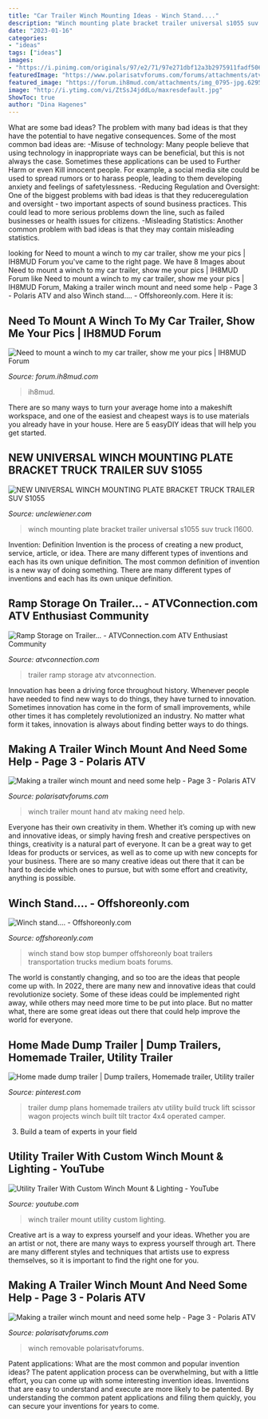 ```yaml
---
title: "Car Trailer Winch Mounting Ideas - Winch Stand...."
description: "Winch mounting plate bracket trailer universal s1055 suv truck l1600"
date: "2023-01-16"
categories:
- "ideas"
tags: ["ideas"]
images:
- "https://i.pinimg.com/originals/97/e2/71/97e271dbf12a3b2975911fadf5069a4b.jpg"
featuredImage: "https://www.polarisatvforums.com/forums/attachments/atv-general-discussion/11437d1364655913-making-trailer-winch-mount-need-some-help-img-20130328-00092.jpg"
featured_image: "https://forum.ih8mud.com/attachments/img_0795-jpg.629580/"
image: "http://i.ytimg.com/vi/ZtSsJ4jddLo/maxresdefault.jpg"
ShowToc: true
author: "Dina Hagenes"
---
```



What are some bad ideas?
The problem with many bad ideas is that they have the potential to have negative consequences. Some of the most common bad ideas are: 
-Misuse of technology: Many people believe that using technology in inappropriate ways can be beneficial, but this is not always the case. Sometimes these applications can be used to Further Harm or even Kill innocent people. For example, a social media site could be used to spread rumors or to harass people, leading to them developing anxiety and feelings of safetylessness. 
-Reducing Regulation and Oversight: One of the biggest problems with bad ideas is that they reduceregulation and oversight - two important aspects of sound business practices. This could lead to more serious problems down the line, such as failed businesses or health issues for citizens. 
-Misleading Statistics: Another common problem with bad ideas is that they may contain misleading statistics.

	

		
looking for Need to mount a winch to my car trailer, show me your pics | IH8MUD Forum you've came to the right page. We have 8 Images about Need to mount a winch to my car trailer, show me your pics | IH8MUD Forum like Need to mount a winch to my car trailer, show me your pics | IH8MUD Forum, Making a trailer winch mount and need some help - Page 3 - Polaris ATV and also Winch stand.... - Offshoreonly.com. Here it is:
		
    
## Need To Mount A Winch To My Car Trailer, Show Me Your Pics | IH8MUD Forum

<img loading=lazy src="https://forum.ih8mud.com/attachments/img_0795-jpg.629580/" onerror="this.onerror=null;this.src='https://tse1.mm.bing.net/th?id=OIP.5qa-otG62MubrK_yzVljhQHaFj&amp;pid=15.1';" alt="Need to mount a winch to my car trailer, show me your pics | IH8MUD Forum">

_Source: forum.ih8mud.com_

>ih8mud. 

	

There are so many ways to turn your average home into a makeshift workspace, and one of the easiest and cheapest ways is to use materials you already have in your house. Here are 5 easyDIY ideas that will help you get started.

    
## NEW UNIVERSAL WINCH MOUNTING PLATE BRACKET TRUCK TRAILER SUV S1055

<img loading=lazy src="https://unclewiener.com/wp-content/uploads/2019/02/s-l1600-24.jpg" onerror="this.onerror=null;this.src='https://tse2.mm.bing.net/th?id=OIP.JvmxvFh8OLhpgoGQ1ZqwUQHaHa&amp;pid=15.1';" alt="NEW UNIVERSAL WINCH MOUNTING PLATE BRACKET TRUCK TRAILER SUV S1055">

_Source: unclewiener.com_

>winch mounting plate bracket trailer universal s1055 suv truck l1600. 

	

Invention: Definition
Invention is the process of creating a new product, service, article, or idea. There are many different types of inventions and each has its own unique definition. The most common definition of invention is a new way of doing something. There are many different types of inventions and each has its own unique definition.

    
## Ramp Storage On Trailer... - ATVConnection.com ATV Enthusiast Community

<img loading=lazy src="http://atvconnection.com/forums/attachments/trailers-toy-haulers-motorhomes/8108d1384199072-ramp-storage-trailer-20131111_120421.jpg" onerror="this.onerror=null;this.src='https://tse4.mm.bing.net/th?id=OIP.tdtqH0BQZsnplJNqTO8p3AHaFj&amp;pid=15.1';" alt="Ramp Storage on Trailer... - ATVConnection.com ATV Enthusiast Community">

_Source: atvconnection.com_

>trailer ramp storage atv atvconnection. 

	

Innovation has been a driving force throughout history. Whenever people have needed to find new ways to do things, they have turned to innovation. Sometimes innovation has come in the form of small improvements, while other times it has completely revolutionized an industry. No matter what form it takes, innovation is always about finding better ways to do things.

    
## Making A Trailer Winch Mount And Need Some Help - Page 3 - Polaris ATV

<img loading=lazy src="https://www.polarisatvforums.com/forums/attachments/atv-general-discussion/11437d1364655913-making-trailer-winch-mount-need-some-help-img-20130328-00092.jpg" onerror="this.onerror=null;this.src='https://tse3.mm.bing.net/th?id=OIP._c8mm18s__x16rLlOlFAwwHaFj&amp;pid=15.1';" alt="Making a trailer winch mount and need some help - Page 3 - Polaris ATV">

_Source: polarisatvforums.com_

>winch trailer mount hand atv making need help. 

	

Everyone has their own creativity in them. Whether it’s coming up with new and innovative ideas, or simply having fresh and creative perspectives on things, creativity is a natural part of everyone. It can be a great way to get Ideas for products or services, as well as to come up with new concepts for your business. There are so many creative ideas out there that it can be hard to decide which ones to pursue, but with some effort and creativity, anything is possible.

    
## Winch Stand.... - Offshoreonly.com

<img loading=lazy src="https://www.offshoreonly.com/forums/attachments/trucks-trailers-transportation/348649d1148916701-winch-stand-winch-stand-bow-stop-029-medium-.jpg" onerror="this.onerror=null;this.src='https://tse1.mm.bing.net/th?id=OIP.fn1CIRX-WEFA5pgH0hcXswHaFj&amp;pid=15.1';" alt="Winch stand.... - Offshoreonly.com">

_Source: offshoreonly.com_

>winch stand bow stop bumper offshoreonly boat trailers transportation trucks medium boats forums. 

	

The world is constantly changing, and so too are the ideas that people come up with. In 2022, there are many new and innovative ideas that could revolutionize society. Some of these ideas could be implemented right away, while others may need more time to be put into place. But no matter what, there are some great ideas out there that could help improve the world for everyone.

    
## Home Made Dump Trailer | Dump Trailers, Homemade Trailer, Utility Trailer

<img loading=lazy src="https://i.pinimg.com/originals/97/e2/71/97e271dbf12a3b2975911fadf5069a4b.jpg" onerror="this.onerror=null;this.src='https://tse4.mm.bing.net/th?id=OIP.G4FUhQ40_pS2QWZhaRUbRAHaEK&amp;pid=15.1';" alt="Home made dump trailer | Dump trailers, Homemade trailer, Utility trailer">

_Source: pinterest.com_

>trailer dump plans homemade trailers atv utility build truck lift scissor wagon projects winch built tilt tractor 4x4 operated camper. 

	

3. Build a team of experts in your field 

    
## Utility Trailer With Custom Winch Mount &amp; Lighting - YouTube

<img loading=lazy src="http://i.ytimg.com/vi/ZtSsJ4jddLo/maxresdefault.jpg" onerror="this.onerror=null;this.src='https://tse2.mm.bing.net/th?id=OIP.Ey_k6yKqbOr7kcxGBLgO-gHaEK&amp;pid=15.1';" alt="Utility Trailer With Custom Winch Mount &amp; Lighting - YouTube">

_Source: youtube.com_

>winch trailer mount utility custom lighting. 

	

Creative art is a way to express yourself and your ideas. Whether you are an artist or not, there are many ways to express yourself through art. There are many different styles and techniques that artists use to express themselves, so it is important to find the right one for you.

    
## Making A Trailer Winch Mount And Need Some Help - Page 3 - Polaris ATV

<img loading=lazy src="https://www.polarisatvforums.com/forums/attachments/atv-general-discussion/11439d1364656054-making-trailer-winch-mount-need-some-help-img-20130328-00088.jpg" onerror="this.onerror=null;this.src='https://tse2.mm.bing.net/th?id=OIP.b-dyT4bACQCqF1Ge4JIc8QHaFj&amp;pid=15.1';" alt="Making a trailer winch mount and need some help - Page 3 - Polaris ATV">

_Source: polarisatvforums.com_

>winch removable polarisatvforums. 

	

Patent applications: What are the most common and popular invention ideas?
The patent application process can be overwhelming, but with a little effort, you can come up with some interesting invention ideas. Inventions that are easy to understand and execute are more likely to be patented. By understanding the common patent applications and filing them quickly, you can secure your inventions for years to come.


